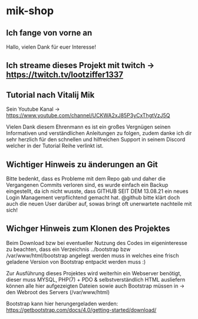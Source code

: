 # mik-shop

Ich fange von vorne an
----------------------

Hallo, vielen Dank für euer Interesse!


Ich streame dieses Projekt mit twitch -> https://twitch.tv/lootziffer1337
--------------------------------------------------------------------------



Tutorial nach Vitalij Mik
-------------------------
Sein Youtube Kanal -> https://www.youtube.com/channel/UCKWA2xJ85P3yCxThgtVzJ5Q

Vielen Dank diesem Ehrenmann es ist ein großes Vergnügen seinen Informativen und verständlichen Anleitungen zu folgen,
zudem danke ich dir sehr herzlich für den schnellen und hilfreichen Support in seinem Discord welcher in der Tutorial Reihe verlinkt ist.



Wichtiger Hinweis zu änderungen an Git
--------------------------------------


Bitte bedenkt, dass es Probleme mit dem Repo gab und daher die Vergangenen Commits verloren sind,
es wurde einfach ein Backup eingestellt, da ich nicht wusste, dass 
GITHUB SEIT DEM 13.08.21 ein neues Login Management verpflichtend gemacht hat.
@github bitte klärt doch auch die neuen User darüber auf,
sowas bringt oft unerwartete nachteile mit sich! 




Wichger Hinweis zum Klonen des Projektes
----------------------------------------

Beim Download bzw bei eventueller Nutzung des Codes im eigeninteresse zu beachten, 
dass ein Verzeichnis ../bootstrap bzw /var/www/html/bootstrap angelegt werden muss in welches 
eine frisch geladene Version von Bootstrap entpackt werden muss :)


Zur Ausführung dieses Projektes wird weiterhin ein Webserver benötigt, dieser muss MYSQL, PHP(7) + PDO & selbstverständlich HTML ausliefern können
alle hier aufgezeigten Dateien sowie auch Bootstrap müssen in 
-> den Webroot des Servers (/var/www/html)

Bootstrap kann hier herungergeladen werden:
https://getbootstrap.com/docs/4.0/getting-started/download/



